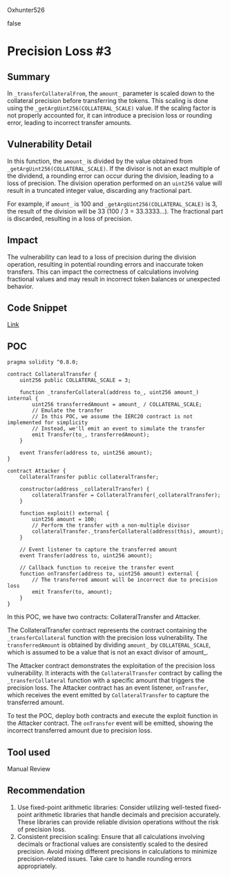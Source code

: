 Oxhunter526

false

# Precision Loss #3

## Summary
In `_transferCollateralFrom`, the `amount_` parameter is scaled down to the collateral precision before transferring the tokens. This scaling is done using the  `_getArgUint256(COLLATERAL_SCALE)` value. If the scaling factor is not properly accounted for, it can introduce a precision loss or rounding error, leading to incorrect transfer amounts.
## Vulnerability Detail
In this function, the `amount_` is divided by the value obtained from `_getArgUint256(COLLATERAL_SCALE)`. If the divisor is not an exact multiple of the dividend, a rounding error can occur during the division, leading to a loss of precision. The division operation performed on an `uint256` value will result in a truncated integer value, discarding any fractional part.

For example, if `amount_` is 100 and `_getArgUint256(COLLATERAL_SCALE)` is 3, the result of the division will be 33 (100 / 3 = 33.3333...). The fractional part is discarded, resulting in a loss of precision.
## Impact
The vulnerability can lead to a loss of precision during the division operation, resulting in potential rounding errors and inaccurate token transfers. This can impact the correctness of calculations involving fractional values and may result in incorrect token balances or unexpected behavior.
## Code Snippet
[Link](https://github.com/sherlock-audit/2023-04-ajna/blob/main/ajna-core/src/ERC20Pool.sol#L485-L511)
## POC
```solidity
pragma solidity ^0.8.0;

contract CollateralTransfer {
    uint256 public COLLATERAL_SCALE = 3;

    function _transferCollateral(address to_, uint256 amount_) internal {
        uint256 transferredAmount = amount_ / COLLATERAL_SCALE;
        // Emulate the transfer
        // In this POC, we assume the IERC20 contract is not implemented for simplicity
        // Instead, we'll emit an event to simulate the transfer
        emit Transfer(to_, transferredAmount);
    }

    event Transfer(address to, uint256 amount);
}

contract Attacker {
    CollateralTransfer public collateralTransfer;
    
    constructor(address _collateralTransfer) {
        collateralTransfer = CollateralTransfer(_collateralTransfer);
    }
    
    function exploit() external {
        uint256 amount = 100;
        // Perform the transfer with a non-multiple divisor
        collateralTransfer._transferCollateral(address(this), amount);
    }
    
    // Event listener to capture the transferred amount
    event Transfer(address to, uint256 amount);
    
    // Callback function to receive the transfer event
    function onTransfer(address to, uint256 amount) external {
        // The transferred amount will be incorrect due to precision loss
        emit Transfer(to, amount);
    }
}

```
In this POC, we have two contracts: CollateralTransfer and Attacker.

The CollateralTransfer contract represents the contract containing the `_transferCollateral` function with the precision loss vulnerability. The `transferredAmount` is obtained by dividing `amount_` by `COLLATERAL_SCALE`, which is assumed to be a value that is not an exact divisor of amount_.

The Attacker contract demonstrates the exploitation of the precision loss vulnerability. It interacts with the `CollateralTransfer` contract by calling the `_transferCollateral` function with a specific amount that triggers the precision loss. The Attacker contract has an event listener, `onTransfer`, which receives the event emitted by `CollateralTransfer` to capture the transferred amount.

To test the POC, deploy both contracts and execute the exploit function in the Attacker contract. The `onTransfer` event will be emitted, showing the incorrect transferred amount due to precision loss.
## Tool used

Manual Review

## Recommendation
1. Use fixed-point arithmetic libraries: Consider utilizing well-tested fixed-point arithmetic libraries that handle decimals and precision accurately. These libraries can provide reliable division operations without the risk of precision loss.
2. Consistent precision scaling: Ensure that all calculations involving decimals or fractional values are consistently scaled to the desired precision. Avoid mixing different precisions in calculations to minimize precision-related issues. Take care to handle rounding errors appropriately.

